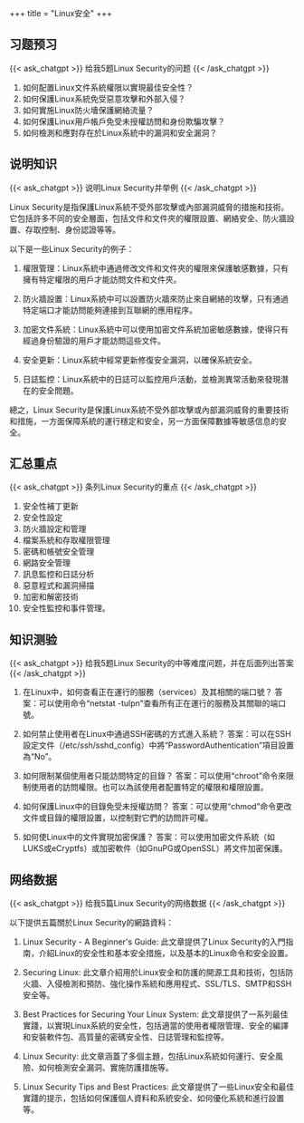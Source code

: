 +++
title = "Linux安全"
+++
## 习题预习
{{< ask_chatgpt >}}
给我5题Linux Security的问题
{{< /ask_chatgpt >}}



1. 如何配置Linux文件系統權限以實現最佳安全性？
2. 如何保護Linux系統免受惡意攻擊和外部入侵？
3. 如何實施Linux防火墻保護網絡流量？
4. 如何保護Linux用戶帳戶免受未授權訪問和身份欺騙攻擊？
5. 如何檢測和應對存在於Linux系統中的漏洞和安全漏洞？   

## 说明知识
{{< ask_chatgpt >}}
说明Linux Security并举例
{{< /ask_chatgpt >}}



Linux Security是指保護Linux系統不受外部攻擊或內部漏洞威脅的措施和技術。它包括許多不同的安全層面，包括文件和文件夾的權限設置、網絡安全、防火牆設置、存取控制、身份認證等等。

以下是一些Linux Security的例子：

1. 權限管理：Linux系統中通過修改文件和文件夾的權限來保護敏感數據，只有擁有特定權限的用戶才能訪問文件和文件夾。

2. 防火牆設置：Linux系統中可以設置防火牆來防止來自網絡的攻擊，只有通過特定端口才能訪問能夠連接到互聯網的應用程序。

3. 加密文件系統：Linux系統中可以使用加密文件系統加密敏感數據，使得只有經過身份驗證的用戶才能訪問這些文件。

4. 安全更新：Linux系統中經常更新修復安全漏洞，以確保系統安全。

5. 日誌監控：Linux系統中的日誌可以監控用戶活動，並檢測異常活動來發現潛在的安全問題。

總之，Linux Security是保護Linux系統不受外部攻擊或內部漏洞威脅的重要技術和措施，一方面保障系統的運行穩定和安全，另一方面保障數據等敏感信息的安全。   

## 汇总重点
{{< ask_chatgpt >}}
条列Linux Security的重点
{{< /ask_chatgpt >}}



1. 安全性補丁更新
2. 安全性設定
3. 防火牆設定和管理
4. 檔案系統和存取權限管理
5. 密碼和帳號安全管理
6. 網路安全管理
7. 訊息監控和日誌分析
8. 惡意程式和漏洞掃描
9. 加密和解密技術
10. 安全性監控和事件管理。   

## 知识测验
{{< ask_chatgpt >}}
给我5题Linux Security的中等难度问题，并在后面列出答案
{{< /ask_chatgpt >}}



1. 在Linux中，如何查看正在運行的服務（services）及其相關的端口號？
答案：可以使用命令“netstat -tulpn”查看所有正在運行的服務及其關聯的端口號。

2. 如何禁止使用者在Linux中通過SSH密碼的方式進入系統？
答案：可以在SSH設定文件（/etc/ssh/sshd_config）中將“PasswordAuthentication”項目設置為“No”。

3. 如何限制某個使用者只能訪問特定的目錄？
答案：可以使用“chroot”命令來限制使用者的訪問權限。也可以為該使用者配置特定的權限和權限設置。

4. 如何保護Linux中的目錄免受未授權訪問？
答案：可以使用“chmod”命令更改文件或目錄的權限設置，以控制對它們的訪問許可權。

5. 如何使Linux中的文件實現加密保護？
答案：可以使用加密文件系統（如LUKS或eCryptfs）或加密軟件（如GnuPG或OpenSSL）將文件加密保護。   

## 网络数据
{{< ask_chatgpt >}}
给我5篇Linux Security的网络数据
{{< /ask_chatgpt >}}



以下提供五篇關於Linux Security的網路資料：

1. Linux Security - A Beginner's Guide: 
此文章提供了Linux Security的入門指南，介紹Linux的安全性和基本安全措施，以及基本的Linux命令和安全設置。

2. Securing Linux: 
此文章介紹用於Linux安全和防護的開源工具和技術，包括防火牆、入侵檢測和預防、強化操作系統和應用程式、SSL/TLS、SMTP和SSH安全等。

3. Best Practices for Securing Your Linux System:
此文章提供了一系列最佳實踐，以實現Linux系統的安全性，包括適當的使用者權限管理、安全的編譯和安裝軟件包、高質量的密碼安全性、日誌管理和監控等。

4. Linux Security: 
此文章涵蓋了多個主題，包括Linux系統如何運行、安全風險、如何檢測安全漏洞、實施防護措施等。

5. Linux Security Tips and Best Practices:
此文章提供了一些Linux安全和最佳實踐的提示，包括如何保護個人資料和系統安全、如何優化系統和進行設置等。   

